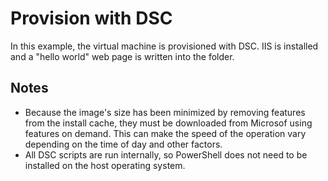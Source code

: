# Provision with DSC
In this example, the virtual machine is provisioned with DSC. IIS is installed and a "hello world" web page
is written into the folder.

## Notes
- Because the image's size has been minimized by removing features from the install cache, they must be downloaded
from Microsof using features on demand. This can make the speed of the operation vary depending on the time of day and other factors.
- All DSC scripts are run internally, so PowerShell does not need to be 
installed on the host operating system.



